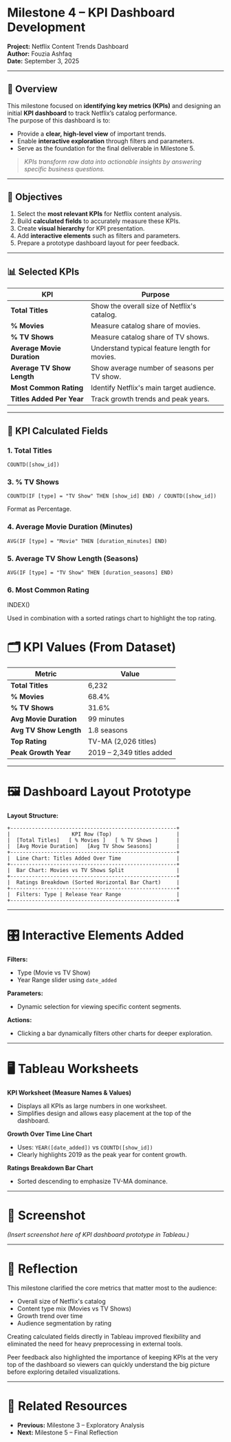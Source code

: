 # Milestone 4 – KPI Dashboard Development

**Project:** Netflix Content Trends Dashboard  
**Author:** Fouzia Ashfaq  
**Date:** September 3, 2025  

---

## 📖 Overview
This milestone focused on **identifying key metrics (KPIs)** and designing an initial **KPI dashboard** to track Netflix’s catalog performance.  
The purpose of this dashboard is to:
- Provide a **clear, high-level view** of important trends.
- Enable **interactive exploration** through filters and parameters.
- Serve as the foundation for the final deliverable in Milestone 5.

> *KPIs transform raw data into actionable insights by answering specific business questions.*

---

## 🎯 Objectives
1. Select the **most relevant KPIs** for Netflix content analysis.
2. Build **calculated fields** to accurately measure these KPIs.
3. Create **visual hierarchy** for KPI presentation.
4. Add **interactive elements** such as filters and parameters.
5. Prepare a prototype dashboard layout for peer feedback.

---

## 📊 Selected KPIs
| **KPI**                | **Purpose** |
|-------------------------|-------------|
| **Total Titles**        | Show the overall size of Netflix's catalog. |
| **% Movies**            | Measure catalog share of movies. |
| **% TV Shows**          | Measure catalog share of TV shows. |
| **Average Movie Duration** | Understand typical feature length for movies. |
| **Average TV Show Length** | Show average number of seasons per TV show. |
| **Most Common Rating**  | Identify Netflix's main target audience. |
| **Titles Added Per Year** | Track growth trends and peak years. |

---

## 🧮 KPI Calculated Fields

### 1. **Total Titles**
```tableau
COUNTD([show_id])
```
### 3. % TV Shows
```
COUNTD(IF [type] = "TV Show" THEN [show_id] END) / COUNTD([show_id])

```
Format as Percentage.

### 4. Average Movie Duration (Minutes)
```
AVG(IF [type] = "Movie" THEN [duration_minutes] END)
```
### 5. Average TV Show Length (Seasons)
```
AVG(IF [type] = "TV Show" THEN [duration_seasons] END)
```
### 6. Most Common Rating
INDEX()


Used in combination with a sorted ratings chart to highlight the top rating.
# 🗂 KPI Values (From Dataset)

| Metric                | Value                       |
|-----------------------|----------------------------|
| **Total Titles**      | 6,232                      |
| **% Movies**          | 68.4%                      |
| **% TV Shows**        | 31.6%                      |
| **Avg Movie Duration**| 99 minutes                 |
| **Avg TV Show Length**| 1.8 seasons                |
| **Top Rating**        | TV-MA (2,026 titles)       |
| **Peak Growth Year**  | 2019 – 2,349 titles added  |

---

# 🖼 Dashboard Layout Prototype

**Layout Structure:**
```
+------------------------------------------------------+
|                    KPI Row (Top)                     |
|  [Total Titles]   [ % Movies ]   [ % TV Shows ]      |
|  [Avg Movie Duration]   [Avg TV Show Seasons]        |
+------------------------------------------------------+
|  Line Chart: Titles Added Over Time                  |
+------------------------------------------------------+
|  Bar Chart: Movies vs TV Shows Split                 |
+------------------------------------------------------+
|  Ratings Breakdown (Sorted Horizontal Bar Chart)     |
+------------------------------------------------------+
|  Filters: Type | Release Year Range                  |
+------------------------------------------------------+
```

---

# 🎛 Interactive Elements Added

**Filters:**
- Type (Movie vs TV Show)
- Year Range slider using `date_added`

**Parameters:**
- Dynamic selection for viewing specific content segments.

**Actions:**
- Clicking a bar dynamically filters other charts for deeper exploration.

---

# 🖥 Tableau Worksheets

**KPI Worksheet (Measure Names & Values)**
- Displays all KPIs as large numbers in one worksheet.
- Simplifies design and allows easy placement at the top of the dashboard.

**Growth Over Time Line Chart**
- Uses: `YEAR([date_added])` vs `COUNTD([show_id])`
- Clearly highlights 2019 as the peak year for content growth.

**Ratings Breakdown Bar Chart**
- Sorted descending to emphasize TV-MA dominance.

---

# 📸 Screenshot

*(Insert screenshot here of KPI dashboard prototype in Tableau.)*

---

# 📝 Reflection

This milestone clarified the core metrics that matter most to the audience:
- Overall size of Netflix's catalog
- Content type mix (Movies vs TV Shows)
- Growth trend over time
- Audience segmentation by rating

Creating calculated fields directly in Tableau improved flexibility and eliminated the need for heavy preprocessing in external tools.

Peer feedback also highlighted the importance of keeping KPIs at the very top of the dashboard so viewers can quickly understand the big picture before exploring detailed visualizations.

---

# 🔗 Related Resources

- **Previous:** Milestone 3 – Exploratory Analysis
- **Next:** Milestone 5 – Final Reflection
